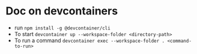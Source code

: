 # Doc on devcontainers
- run `npm install -g @devcontainer/cli`
- To start `devcontainer up --workspace-folder <directory-path>`
- To run a command `devcontainer exec --workspace-folder . <command-to-run>`

